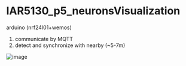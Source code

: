 # IAR5130_p5_neuronsVisualization
arduino (nrf24l01+wemos) 
1. communicate by MQTT
2. detect and synchronize with nearby (~5-7m)

![image](https://github.com/yunchen-lee/IAR5130_p5_neuronsVisualization/blob/main/pic/2022_0616_spaceMoving.gif)
